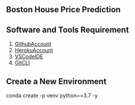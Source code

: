 ## Boston House Price Prediction

## Software and Tools Requirement

1. [GithubAccount](https://github.com)
2. [HerokuAccount](https://heroku.com)
3. [VSCodeIDE](https://code.visualstudio.com/)
4.  [GitCLI](https://git-scm.com/book/en/v2/Getting-Started-The-Command-Line)

## Create a New Environment

conda create -p venv python==3.7 -y
